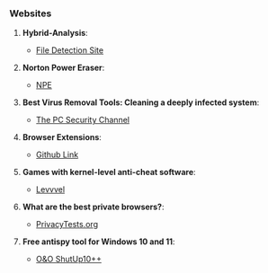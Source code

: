 ### Websites 

1. **Hybrid-Analysis**: 
	- [File Detection Site](https://www.hybrid-analysis.com/) 

2. **Norton Power Eraser**: 
	- [NPE](https://support.norton.com/sp/en/us/home/current/solutions/kb20100824120155EN)

3. **Best Virus Removal Tools: Cleaning a deeply infected system**: 
	- [The PC Security Channel](https://www.youtube.com/watch?v=-nkVzJ1V0rM)

4. **Browser Extensions**: 
	- [Github Link](https://github.com/arkenfox/user.js/wiki/4.1-Extensions)

5. **Games with kernel-level anti-cheat software**: 
	- [Levvvel](https://levvvel.com/games-with-kernel-level-anti-cheat-software/)

6. **What are the best private browsers?**: 
	- [PrivacyTests.org](https://privacytests.org/)

7. **Free antispy tool for Windows 10 and 11**: 
	- [O&O ShutUp10++](https://www.oo-software.com/en/shutup10)


